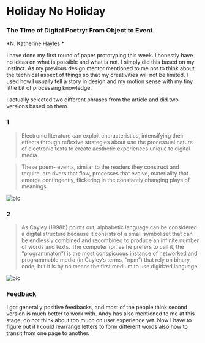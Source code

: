 # Holiday No Holiday

### The Time of Digital Poetry: From Object to Event 
*N. Katherine Hayles *

I have done my first round of paper prototyping this week. I honestly have no ideas on what is possible and what is not. I simply did this based on my instinct. As my previous design mentor mentioned to me not to think about the technical aspect of things so that my creativities will not be limited. I used how I usually tell a story in design and my motion sense with my tiny little bit of processing knowledge.

I actually selected two different phrases from the article and did two versions based on them.

### 1
>Electronic literature can exploit characteristics, intensifying their effects through reflexive strategies about use the processual nature of electronic texts to create aesthetic experiences unique to digital media.

>These poem- events, similar to the readers they construct and require, are rivers that flow, processes that evolve, materiality that emerge contingently, flickering in the constantly changing plays of meanings.


![pic](https://wwsiyang.github.io/CODEWORD/SKO/Week_07/prototypeweb1.jpg)


### 2
>As Cayley (1998b) points out, alphabetic language can be considered a digital structure because it consists of a small symbol set that can be endlessly combined and recombined to produce an infinite number of words and texts. The computer (or, as he prefers to call it, the “programmaton”) is the most conspicuous instance of networked and programmable media (in Cayley’s terms, “npm”) that rely on binary code, but it is by no means the first medium to use digitized language. 

![pic](https://wwsiyang.github.io/CODEWORD/SKO/Week_07/prototypeweb2.jpg)

### Feedback

I got generally positive feedbacks, and most of the people think second version is much better to work with. Andy has also mentioned to me at this stage, do not think about too much on user experience yet. Now I have to figure out if I could rearrange letters to form different words also how to transit from one page to another.
